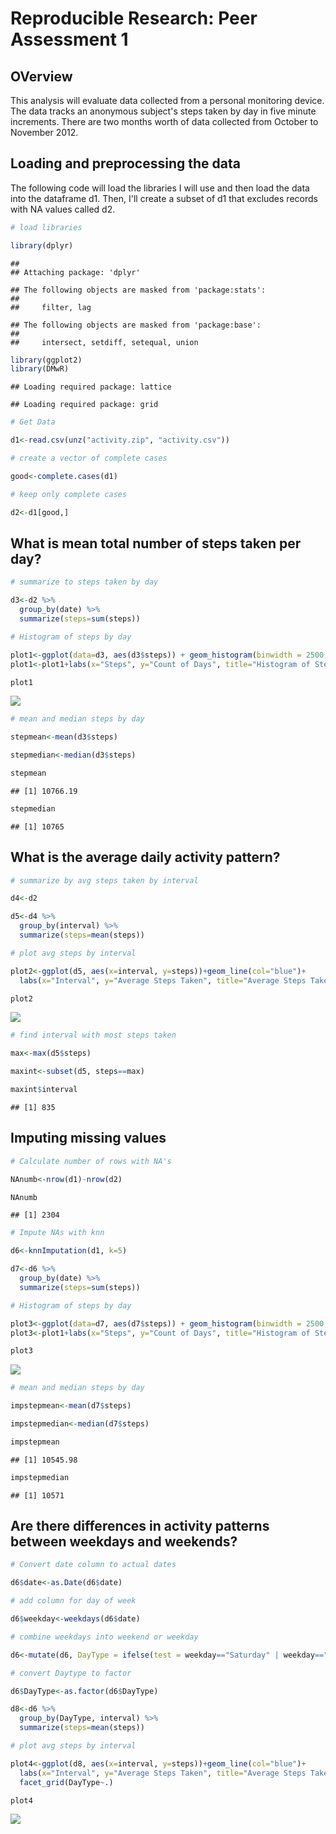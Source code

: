 # Reproducible Research: Peer Assessment 1
## OVerview

This analysis will evaluate data collected from a personal monitoring device.  The data tracks an anonymous subject's steps taken by day in five minute increments.  There are two months worth of data collected from October to November 2012.

## Loading and preprocessing the data

The following code will load the libraries I will use and then load the data into the dataframe d1. Then, I'll create a subset of d1 that excludes records with NA values called d2.


```r
# load libraries

library(dplyr)
```

```
## 
## Attaching package: 'dplyr'
```

```
## The following objects are masked from 'package:stats':
## 
##     filter, lag
```

```
## The following objects are masked from 'package:base':
## 
##     intersect, setdiff, setequal, union
```

```r
library(ggplot2)
library(DMwR)
```

```
## Loading required package: lattice
```

```
## Loading required package: grid
```

```r
# Get Data

d1<-read.csv(unz("activity.zip", "activity.csv"))

# create a vector of complete cases

good<-complete.cases(d1)

# keep only complete cases

d2<-d1[good,]
```

## What is mean total number of steps taken per day?



```r
# summarize to steps taken by day

d3<-d2 %>%
  group_by(date) %>%
  summarize(steps=sum(steps))

# Histogram of steps by day

plot1<-ggplot(data=d3, aes(d3$steps)) + geom_histogram(binwidth = 2500, col="black", fill="blue")
plot1<-plot1+labs(x="Steps", y="Count of Days", title="Histogram of Steps per Day")

plot1
```

![](PA1_template_files/figure-html/unnamed-chunk-2-1.png)<!-- -->

```r
# mean and median steps by day

stepmean<-mean(d3$steps)

stepmedian<-median(d3$steps)

stepmean
```

```
## [1] 10766.19
```

```r
stepmedian
```

```
## [1] 10765
```



## What is the average daily activity pattern?



```r
# summarize by avg steps taken by interval

d4<-d2

d5<-d4 %>%
  group_by(interval) %>%
  summarize(steps=mean(steps))

# plot avg steps by interval

plot2<-ggplot(d5, aes(x=interval, y=steps))+geom_line(col="blue")+
  labs(x="Interval", y="Average Steps Taken", title="Average Steps Taken by Interval")

plot2
```

![](PA1_template_files/figure-html/unnamed-chunk-3-1.png)<!-- -->

```r
# find interval with most steps taken

max<-max(d5$steps)

maxint<-subset(d5, steps==max)

maxint$interval
```

```
## [1] 835
```



## Imputing missing values


```r
# Calculate number of rows with NA's

NAnumb<-nrow(d1)-nrow(d2)

NAnumb
```

```
## [1] 2304
```

```r
# Impute NAs with knn

d6<-knnImputation(d1, k=5)

d7<-d6 %>%
  group_by(date) %>%
  summarize(steps=sum(steps))

# Histogram of steps by day

plot3<-ggplot(data=d7, aes(d7$steps)) + geom_histogram(binwidth = 2500, col="black", fill="blue")
plot3<-plot1+labs(x="Steps", y="Count of Days", title="Histogram of Steps per Day - Imputed N/A")

plot3
```

![](PA1_template_files/figure-html/unnamed-chunk-4-1.png)<!-- -->

```r
# mean and median steps by day

impstepmean<-mean(d7$steps)

impstepmedian<-median(d7$steps)

impstepmean
```

```
## [1] 10545.98
```

```r
impstepmedian
```

```
## [1] 10571
```



## Are there differences in activity patterns between weekdays and weekends?


```r
# Convert date column to actual dates

d6$date<-as.Date(d6$date)

# add column for day of week

d6$weekday<-weekdays(d6$date)

# combine weekdays into weekend or weekday

d6<-mutate(d6, DayType = ifelse(test = weekday=="Saturday" | weekday=="Sunday", yes="Weekend", no="Weekday"))

# convert Daytype to factor

d6$DayType<-as.factor(d6$DayType)

d8<-d6 %>%
  group_by(DayType, interval) %>%
  summarize(steps=mean(steps))

# plot avg steps by interval

plot4<-ggplot(d8, aes(x=interval, y=steps))+geom_line(col="blue")+
  labs(x="Interval", y="Average Steps Taken", title="Average Steps Taken by Interval: Weekday vs. Weekend")+
  facet_grid(DayType~.)

plot4
```

![](PA1_template_files/figure-html/unnamed-chunk-5-1.png)<!-- -->
